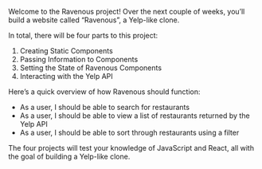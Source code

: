 Welcome to the Ravenous project! Over the next couple of weeks, you’ll build a website called “Ravenous”, a Yelp-like clone.

In total, there will be four parts to this project:

1. Creating Static Components
2. Passing Information to Components
3. Setting the State of Ravenous Components
4. Interacting with the Yelp API

Here’s a quick overview of how Ravenous should function:

* As a user, I should be able to search for restaurants
* As a user, I should be able to view a list of restaurants returned by the Yelp API
* As a user, I should be able to sort through restaurants using a filter

The four projects will test your knowledge of JavaScript and React, all with the goal of building a Yelp-like clone.
